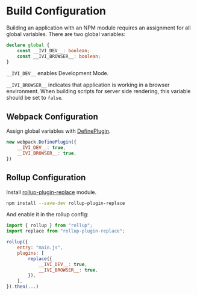 # Build Configuration

Building an application with an NPM module requires an assignment for all global variables. There are two global
variables:

```ts
declare global {
    const __IVI_DEV__: boolean;
    const __IVI_BROWSER__: boolean;
}
```

`__IVI_DEV__` enables Development Mode.

`__IVI_BROWSER__` indicates that application is working in a browser environment. When building scripts for server side
rendering, this variable should be set to `false`.

## Webpack Configuration

Assign global variables with [DefinePlugin](https://github.com/webpack/docs/wiki/list-of-plugins#defineplugin).

```js
new webpack.DefinePlugin({
    __IVI_DEV__: true,
    __IVI_BROWSER__: true,
})
```

## Rollup Configuration

Install [rollup-plugin-replace](https://github.com/rollup/rollup-plugin-replace) module.

```sh
npm install --save-dev rollup-plugin-replace
```

And enable it in the rollup config:

```js
import { rollup } from "rollup";
import replace from "rollup-plugin-replace";

rollup({
    entry: "main.js",
    plugins: [
        replace({
            __IVI_DEV__: true,
            __IVI_BROWSER__: true,
        }),
    ],
}).then(...)
```
